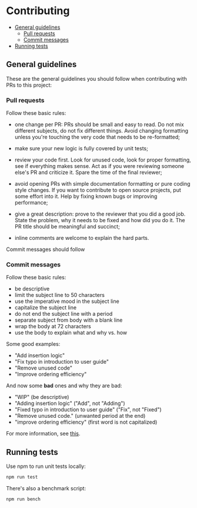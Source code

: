 
# Contributing

- [General guidelines](#general-guidelines)
  - [Pull requests](#pull-requests)
  - [Commit messages](#commit-messages)
- [Running tests](#running-tests)

## General guidelines

These are the general guidelines you should follow when contributing with PRs to this project:

### Pull requests

Follow these basic rules:

- one change per PR: PRs should be small and easy to read. Do not mix different subjects, do not fix different things. Avoid changing formatting unless you're touching the very code that needs to be re-formatted;

- make sure your new logic is fully covered by unit tests;

- review your code first. Look for unused code, look for proper formatting, see if everything makes sense. Act as if you were reviewing someone else's PR and criticize it. Spare the time of the final reviewer;

- avoid opening PRs with simple documentation formatting or pure coding style changes. If you want to contribute to open source projects, put some effort into it. Help by fixing known bugs or improving performance;

- give a great description: prove to the reviewer that you did a good job. State the problem, why it needs to be fixed and how did you do it. The PR title should be meaningful and succinct;

- inline comments are welcome to explain the hard parts.

Commit messages should follow 

### Commit messages

Follow these basic rules:

* be descriptive
* limit the subject line to 50 characters
* use the imperative mood in the subject line
* capitalize the subject line
* do not end the subject line with a period
* separate subject from body with a blank line
* wrap the body at 72 characters
* use the body to explain what and why vs. how

Some good examples:

- "Add insertion logic"
- "Fix typo in introduction to user guide"
- "Remove unused code"
- "Improve ordering efficiency"

And now some **bad** ones and why they are bad:

- "WIP" (be descriptive)
- "Adding insertion logic" ("Add", not "Adding")
- "Fixed typo in introduction to user guide" ("Fix", not "Fixed")
- "Remove unused code." (unwanted period at the end)
- "improve ordering efficiency" (first word is not capitalized)

For more information, see [this](https://chris.beams.io/posts/git-commit/).

## Running tests

Use npm to run unit tests locally:

```sh
npm run test
````

There's also a benchmark script:

```sh
npm run bench
```
